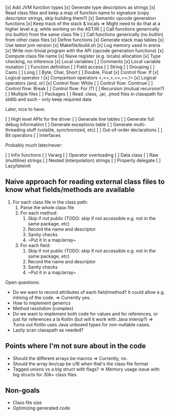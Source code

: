 [x] Add JVM function types
[x] Generate type descriptors as strings
[x] Read class files and keep a map of function name to signature (copy descriptor strings, skip building them?)
[x] Semantic opcode generation functions
[x] Keep track of the stack & locals => Might need to do that at a higher level e.g. while working on the AST/IR
[.] Call functions generically (no builtin) from the same class file
[.] Call functions generically (no builtin) from other class files
[x] Define functions
[x] Generate stack map tables
[x] Use latest jvm version
[x] Makefile/build.sh
[x] Log memory used in arena
[x] Write non-trivial program with the API (opcode generation functions)
[x] Compute class file name
[x] Naive register (e.g. locals) allocation
[x] Type checking, no inference
[x] Local variables
[ ] Comments
[x] Local variable mutation
[ ] Function definition
[ ] Field access
[ ] String
[ ] Grouping
[ ] Casts
[ ] Long
[ ] Byte, Char, Short
[ ] Double, Float
[x] Control flow: If
[x] Logical operator !
[x] Comparison operators <,<=,>,>=,==,!=
[x] Logical operators (and, or)
[x] Control flow: While
[ ] Control flow: Continue
[ ] Control flow: Break
[ ] Control flow: For (?)
[ ] Recursion (mutual recursion?)
[ ] Multiple files
[ ] Packages
[ ] Read .class, .jar, .jmod files in classpath for stdlib and such - only keep required data

Later, nice to have:

[ ] High level APIs for the driver
[ ] Generate line tables
[ ] Generate full debug information
[ ] Generate exceptions table
[ ] Generate multi-threading stuff (volatile, synchronized, etc)
[ ] Out-of-order declarations
[ ] Bit operators
[ ] Interfaces

Probably much later/never:

[ ] Infix functions
[ ] Vararg
[ ] Operator overloading
[ ] Data class
[ ] Raw (multiline) strings
[ ] Nested (interpolation) strings 
[ ] Property delegate
[ ] Lazy/lateinit

## Naive approach for reading external class files to know what fields/methods are available

1. For each class file in the class path:
    1. Parse the whole class file
    2. For each method:
        1. Skip if not public (TODO: skip if not accessible e.g. not in the same package, etc)
        2. Record the name and descriptor
        3. Sanity checks
        4. ~Put it in a map/array~
    2. For each field:
        1. Skip if not public (TODO: skip if not accessible e.g. not in the same package, etc)
        2. Record the name and descriptor
        3. Sanity checks
        4. ~Put it in a map/array~

Open questions:

- Do we want to record attributes of each field/method? It could allow e.g. inlining of the code. => Currently yes.
- How to implement generics
- Method resolution (complex)
- Do we want to implement both code for values and for references, or just for references a la Kotlin (but will it work with Java interop?) => Turns out Kotlin uses Java unboxed types for non-nullable cases.
- Lazily scan classpath as needed?


## Points where I'm not sure  about in the code

- Should the different arrays be macros => Currently, no.
- Should the array len/cap be u16 when that's the class file format
- Tagged unions vs a big struct with flags? => Memory usage issue with big structs for 30k+ class files.

## Non-goals

- Class file size
- Optimizing generated code

